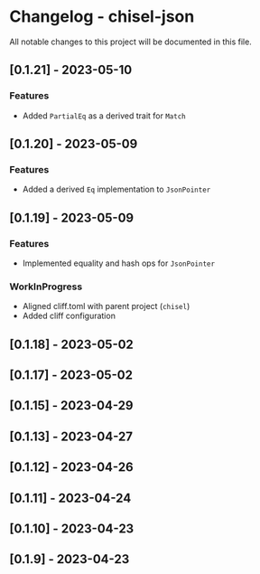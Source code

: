 # Changelog - chisel-json

All notable changes to this project will be documented in this file.

## [0.1.21] - 2023-05-10

### Features

- Added `PartialEq` as a derived trait for `Match`

## [0.1.20] - 2023-05-09

### Features

- Added a derived `Eq` implementation to `JsonPointer`

## [0.1.19] - 2023-05-09

### Features

- Implemented equality and hash ops for `JsonPointer`

### WorkInProgress

- Aligned cliff.toml with parent project (`chisel`)
- Added cliff configuration

## [0.1.18] - 2023-05-02

## [0.1.17] - 2023-05-02

## [0.1.15] - 2023-04-29

## [0.1.13] - 2023-04-27

## [0.1.12] - 2023-04-26

## [0.1.11] - 2023-04-24

## [0.1.10] - 2023-04-23

## [0.1.9] - 2023-04-23

<!-- generated by git-cliff -->
